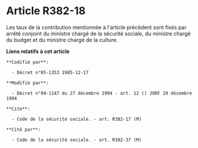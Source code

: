 # Article R382-18

Les taux de la contribution mentionnée à l'article précédent sont fixés par arrêté conjoint du ministre chargé de la sécurité
sociale, du ministre chargé du budget et du ministre chargé de la culture.

**Liens relatifs à cet article**

	**Codifié par**:

	  - Décret n°85-1353 1985-12-17

	**Modifié par**:

	  - Décret n°94-1147 du 27 décembre 1994 - art. 12 () JORF 29 décembre 1994

	**Cite**:

	  - Code de la sécurité sociale. - art. R382-17 (M)

	**Cité par**:

	  - Code de la sécurité sociale. - art. R382-37 (M)
